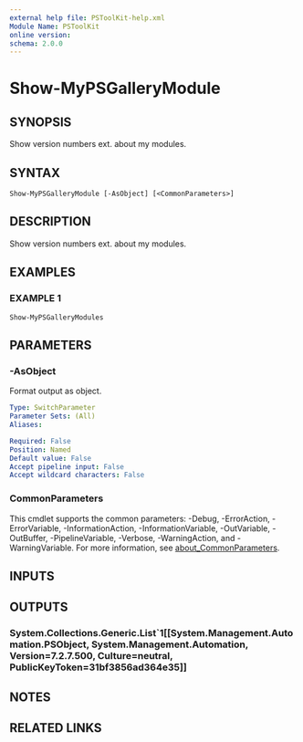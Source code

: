 ```yaml
---
external help file: PSToolKit-help.xml
Module Name: PSToolKit
online version:
schema: 2.0.0
---
```


# Show-MyPSGalleryModule

## SYNOPSIS
Show version numbers ext.
about my modules.

## SYNTAX

```
Show-MyPSGalleryModule [-AsObject] [<CommonParameters>]
```

## DESCRIPTION
Show version numbers ext.
about my modules.

## EXAMPLES

### EXAMPLE 1
```
Show-MyPSGalleryModules
```

## PARAMETERS

### -AsObject
Format output as object.

```yaml
Type: SwitchParameter
Parameter Sets: (All)
Aliases:

Required: False
Position: Named
Default value: False
Accept pipeline input: False
Accept wildcard characters: False
```

### CommonParameters
This cmdlet supports the common parameters: -Debug, -ErrorAction, -ErrorVariable, -InformationAction, -InformationVariable, -OutVariable, -OutBuffer, -PipelineVariable, -Verbose, -WarningAction, and -WarningVariable. For more information, see [about_CommonParameters](http://go.microsoft.com/fwlink/?LinkID=113216).

## INPUTS

## OUTPUTS

### System.Collections.Generic.List`1[[System.Management.Automation.PSObject, System.Management.Automation, Version=7.2.7.500, Culture=neutral, PublicKeyToken=31bf3856ad364e35]]
## NOTES

## RELATED LINKS
